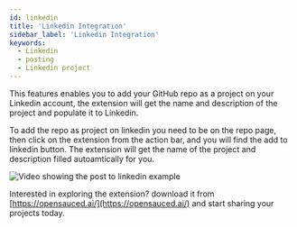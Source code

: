 ```yaml
---
id: linkedin 
title: 'Linkedin Integration'
sidebar_label: 'Linkedin Integration'
keywords:
  - Linkedin
  - posting
  - Linkedin project
---
```


This features enables you to add your GitHub repo as a project on your Linkedin account, the extension will get the name and description of the project and populate it to Linkedin. 

To add the repo as project on linkedin you need to be on the repo page, then click on the extension from the action bar, and you will find the add to linkedin button. The extension will get the name of the project and description filled autoamtically for you.  

![Video showing the post to linkedin example](https://github.com/open-sauced/docs/assets/18273833/86efb586-c4f5-4268-a10d-f2773cf3b4ff)

Interested in exploring the extension? download it from [https://opensauced.ai/](https://opensauced.ai/) and start sharing your projects today. 